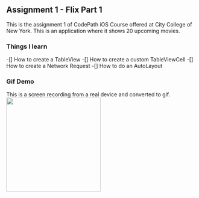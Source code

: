 ## Assignment 1 - Flix Part 1 

This is the assignment 1 of CodePath iOS Course offered at City College of New York. This is an application where it shows 20 upcoming movies. 

### Things I learn 
-[] How to create a TableView
-[] How to create a custom TableViewCell 
-[] How to create a Network Request
-[] How to do an AutoLayout

### Gif Demo
This is a screen recording from a real device and converted to gif.  
<img src="https://github.com/MyatThuKo/CodePath-iOS-Course/blob/main/Assignments/Assignment_1/Flix/flix_assignment1.gif" width="250">
